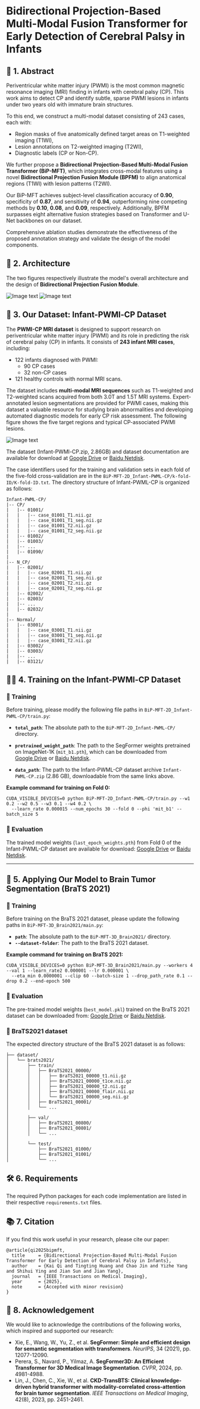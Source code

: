 # Bidirectional Projection-Based Multi-Modal Fusion Transformer for Early Detection of Cerebral Palsy in Infants

##  🧾 1.  Abstract


Periventricular white matter injury (PWMI) is the most common magnetic resonance imaging (MRI) finding in infants with cerebral palsy (CP). This work aims to detect CP and identify subtle, sparse PWMI lesions in infants under two years old with immature brain structures.

To this end, we construct a multi-modal dataset consisting of 243 cases, each with:
- Region masks of five anatomically defined target areas on T1-weighted imaging (T1WI),
- Lesion annotations on T2-weighted imaging (T2WI),
- Diagnostic labels (CP or Non-CP).

We further propose a **Bidirectional Projection-Based Multi-Modal Fusion Transformer (BiP-MFT)**, which integrates cross-modal features using a novel **Bidirectional Projection Fusion Module (BPFM)** to align anatomical regions (T1WI) with lesion patterns (T2WI).

Our BiP-MFT achieves subject-level classification accuracy of **0.90**, specificity of **0.87**, and sensitivity of **0.94**, outperforming nine competing methods by **0.10**, **0.08**, and **0.09**, respectively. Additionally, BPFM surpasses eight alternative fusion strategies based on Transformer and U-Net backbones on our dataset.

Comprehensive ablation studies demonstrate the effectiveness of the proposed annotation strategy and validate the design of the model components.


## 🧠 2.  Architecture
The two figures respectively illustrate the model's overall architecture and the design of **Bidirectional Projection Fusion Module**.

![Image text](architure2.png)
![Image text](bidirectional_module.png)


## 🧬 3.  Our Dataset: Infant-PWMl-CP Dataset

The **PWMI-CP MRI dataset** is designed to support research on periventricular white matter injury (PWMI) and its role in predicting the risk of cerebral palsy (CP) in infants. It consists of **243 infant MRI cases**, including:

- 122 infants diagnosed with PWMI:
  - 90 CP cases  
  - 32 non-CP cases  
- 121 healthy controls with normal MRI scans.

The dataset includes **multi-modal MRI sequences** such as T1-weighted and T2-weighted scans acquired from both 3.0T and 1.5T MRI systems. Expert-annotated lesion segmentations are provided for PWMI cases, making this dataset a valuable resource for studying brain abnormalities and developing automated diagnostic models for early CP risk assessment. The following figure shows the five target regions and typical CP-associated PWMI lesions.

![Image text](visualization.png)

The dataset (Infant-PWMl-CP.zip, 2.86GB) and dataset documentation are available for download at [Google Drive](https://drive.google.com/drive/folders/1yBVICW9lcDANth-RlwJy1C9M6QNXJ0L2?usp=sharing) or [Baidu Netdisk](https://pan.baidu.com/s/1XiwKp7Ayc81qefs3eu7pGg?pwd=fae8).


The case identifiers used for the training and validation sets in each fold of the five-fold cross-validation are in the `BiP-MFT-2D_Infant-PWML-CP/k-fold-ID/K-fold-ID.txt`.
The directory structure of Infant-PWML-CP is organized as follows:
```
Infant-PWML-CP/
|-- CP/
|   |-- 01001/
|   |   |-- case_01001_T1.nii.gz
|   |   |-- case_01001_T1_seg.nii.gz
|   |   |-- case_01001_T2.nii.gz
|   |   |-- case_01001_T2_seg.nii.gz
|   |-- 01002/
|   |-- 01003/
|   |-- ...
|   |-- 01090/
|
|-- N_CP/
|   |-- 02001/
|   |   |-- case_02001_T1.nii.gz
|   |   |-- case_02001_T1_seg.nii.gz
|   |   |-- case_02001_T2.nii.gz
|   |   |-- case_02001_T2_seg.nii.gz
|   |-- 02002/
|   |-- 02003/
|   |-- ...
|   |-- 02032/
|
|-- Normal/
|   |-- 03001/
|   |   |-- case_03001_T1.nii.gz
|   |   |-- case_03001_T1_seg.nii.gz
|   |   |-- case_03001_T2.nii.gz
|   |-- 03002/
|   |-- 03003/
|   |-- ...
|   |-- 03121/
```


##  🏋️‍♂️ 4.  Training on the Infant-PWMl-CP Dataset

### 🔧 Training

Before training, please modify the following file paths in `BiP-MFT-2D_Infant-PWML-CP/train.py`:

- **`total_path`**: The absolute path to the `BiP-MFT-2D_Infant-PWML-CP/` directory.
- **`pretrained_weight_path`**: The path to the SegFormer weights pretrained on ImageNet-1K (`mit_b1.pth`), which can be downloaded from  
  [Google Drive](https://drive.google.com/drive/folders/1yBVICW9lcDANth-RlwJy1C9M6QNXJ0L2?usp=sharing) or  [Baidu Netdisk](https://pan.baidu.com/s/1XiwKp7Ayc81qefs3eu7pGg?pwd=fae8).

- **`data_path`**: The path to the Infant-PWML-CP dataset archive `Infant-PWML-CP.zip` (2.86 GB), downloadable from the same links above.

**Example command for training on Fold 0:**

```
CUDA_VISIBLE_DEVICES=0 python BiP-MFT-2D_Infant-PWML-CP/train.py --w1 0.2 --w2 0.5 --w3 0.1 --w4 0.2 \
  --learn_rate 0.000015 --num_epochs 30 --fold 0 --phi 'mit_b1' --batch_size 5
```


### 🧪 Evaluation

The trained model weights (`last_epoch_weights.pth`) from Fold 0 of the Infant-PWML-CP dataset are available for download:
[Google Drive](https://drive.google.com/drive/folders/1yBVICW9lcDANth-RlwJy1C9M6QNXJ0L2?usp=sharing)  or [Baidu Netdisk](https://pan.baidu.com/s/1XiwKp7Ayc81qefs3eu7pGg?pwd=fae8).

---


## 🚀 5.  Applying Our Model to Brain Tumor Segmentation (BraTS 2021)

### 🔧 Training

Before training on the BraTS 2021 dataset, please update the following paths in `BiP-MFT-3D_Brain2021/main.py`:

- **`path`**: The absolute path to the `BiP-MFT-3D_Brain2021/` directory.
- **`--dataset-folder`**: The path to the BraTS 2021 dataset.

**Example command for training on BraTS 2021:**

```
CUDA_VISIBLE_DEVICES=0 python BiP-MFT-3D_Brain2021/main.py --workers 4 --val 1 --learn_rate2 0.000001 --lr 0.000001 \
  --eta_min 0.0000001 --clip 60 --batch-size 1 --drop_path_rate 0.1 --drop 0.2 --end-epoch 500
```


### 🧪 Evaluation

The pre-trained model weights (`best_model.pkl`) trained on the BraTS 2021 dataset can be downloaded from:
[Google Drive](https://drive.google.com/drive/folders/1yBVICW9lcDANth-RlwJy1C9M6QNXJ0L2?usp=sharing) or [Baidu Netdisk](https://pan.baidu.com/s/1XiwKp7Ayc81qefs3eu7pGg?pwd=fae8).

### 📁 BraTS2021 dataset

The expected directory structure of the BraTS 2021 dataset is as follows:
```
├── dataset/
│   └── brats2021/
│       ├── train/
│       │   ├── BraTS2021_00000/
│       │   │   ├── BraTS2021_00000_t1.nii.gz
│       │   │   ├── BraTS2021_00000_t1ce.nii.gz
│       │   │   ├── BraTS2021_00000_t2.nii.gz
│       │   │   ├── BraTS2021_00000_flair.nii.gz
│       │   │   └── BraTS2021_00000_seg.nii.gz
│       │   ├── BraTS2021_00001/
│       │   └── ...
│
│       ├── val/
│       │   ├── BraTS2021_00800/
│       │   ├── BraTS2021_00801/
│       │   └── ...
│
│       └── test/
│           ├── BraTS2021_01000/
│           ├── BraTS2021_01001/
│           └── ...
```






## 🛠️ 6. Requirements
The required Python packages for each code implementation are listed in their respective `requirements.txt` files.



## 📚 7. Citation
If you find this work useful in your research, please cite our paper:

```
@article{qi2025bipmft,
  title     = {Bidirectional Projection-Based Multi-Modal Fusion Transformer for Early Detection of Cerebral Palsy in Infants},
  author    = {Kai Qi and Tingting Huang and Chao Jin and Yizhe Yang and Shihui Ying and Jian Sun and Jian Yang},
  journal   = {IEEE Transactions on Medical Imaging},
  year      = {2025},
  note      = {Accepted with minor revision}
}
```




## 🙏 8. Acknowledgement

We would like to acknowledge the contributions of the following works, which inspired and supported our research:

- Xie, E., Wang, W., Yu, Z., et al. **SegFormer: Simple and efficient design for semantic segmentation with transformers**. *NeurIPS*, 34 (2021), pp. 12077-12090.
- Perera, S., Navard, P., Yilmaz, A. **SegFormer3D: An Efficient Transformer for 3D Medical Image Segmentation**. *CVPR*, 2024, pp. 4981-4988.
- Lin, J., Chen, C., Xie, W., et al. **CKD-TransBTS: Clinical knowledge-driven hybrid transformer with modality-correlated cross-attention for brain tumor segmentation**. *IEEE Transactions on Medical Imaging*, 42(8), 2023, pp. 2451-2461.






